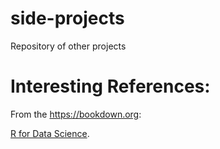# side-projects
 Repository of other projects
 
 
 # Interesting References:
 
 From the https://bookdown.org:
 
  [R for Data Science](https://r4ds.had.co.nz).
